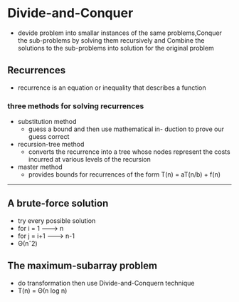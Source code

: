  # Divide-and-Conquer
 - devide problem into smallar instances of the same problems,Conquer the sub-problems by solving them recursively and Combine the solutions to the sub-problems into solution for the
 original problem
 ## Recurrences
 -  recurrence is an equation or inequality that describes a function 
 ### three methods for solving recurrences
 -  substitution method
     - guess a bound and then use mathematical in- duction to prove our guess correct
 -  recursion-tree method
     - converts the recurrence into a tree whose nodes represent the costs incurred at various levels of the recursion
 -  master method
     -  provides bounds for recurrences of the form T(n) = aT(n/b) + f(n)

 ---

 ## A brute-force solution
 -  try every possible solution
 - for i = 1  ---> n
 - for j = i+1 ---> n-1 
 - Θ(nˆ2)

 ## The maximum-subarray problem
 -  do transformation then use Divide-and-Conquern technique
 - T(n) = Θ(n log n)
